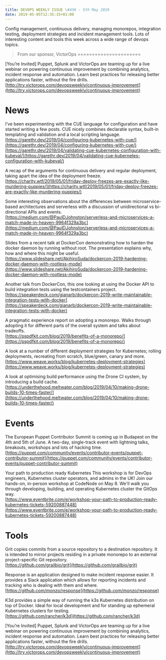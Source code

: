 ```yaml
---
title: DEVOPS WEEKLY ISSUE \#436 - 5th May 2019 
date: 2019-05-05T12:35:15+01:00
---
```


Config management, continuous delivery, managing monorepos, integration testing, deployment strategies and incident management tools. Lots of interesting content and tools this week across a wide range of devops topics.


>From our sponsor, VictorOps
======================

[You’re Invited] Puppet, Splunk and VictorOps are teaming up for a live webinar on powering continuous improvement by combining analytics, incident response and automation. Learn best practices for releasing better applications faster, without the fire drills.
<br>[http://try.victorops.com/devopsweekly/continuous-improvement](http://try.victorops.com/devopsweekly/continuous-improvement)


News
====

I’ve been experimenting with the CUE language for configuration and have started writing a few posts. CUE nicely combines declaratie syntax, built-in templating and validation and a local scripting language.
<br>[https://garethr.dev/2019/04/configuring-kubernetes-with-cue/](https://garethr.dev/2019/04/configuring-kubernetes-with-cue/)
<br>[https://garethr.dev/2019/04/validating-cue-kubernetes-configuration-with-kubeval/](https://garethr.dev/2019/04/validating-cue-kubernetes-configuration-with-kubeval/)


A recap of the arguments for continuous delivery and regular deployment, taking apart the idea of the deployment freeze.
<br>[https://charity.wtf/2019/05/01/friday-deploy-freezes-are-exactly-like-murdering-puppies/](https://charity.wtf/2019/05/01/friday-deploy-freezes-are-exactly-like-murdering-puppies/)


Some interesting observations about the differences between microservice-based architectures and serverless with a discussion of unidirectional vs bi-directional APIs and events.
<br>[https://medium.com/@PaulDJohnston/serverless-and-microservices-a-match-made-in-heaven-9964f329a3bc](https://medium.com/@PaulDJohnston/serverless-and-microservices-a-match-made-in-heaven-9964f329a3bc)


Slides from a recent talk at DockerCon demonstrating how to harden the docker daemon by running without root. The presentation explains why, how and where this might be useful.
<br>[https://www.slideshare.net/AkihiroSuda/dockercon-2019-hardening-docker-daemon-with-rootless-mode](https://www.slideshare.net/AkihiroSuda/dockercon-2019-hardening-docker-daemon-with-rootless-mode)


Another talk from DockerCon, this one looking at using the Docker API to build integration tests using the testcontainers project.
<br>[https://speakerdeck.com/gianarb/dockercon-2019-write-maintainable-integration-tests-with-docker](https://speakerdeck.com/gianarb/dockercon-2019-write-maintainable-integration-tests-with-docker)


A pragmatic experience report on adopting a monorepo. Walks through adopting it for different parts of the overall system and talks about tradeoffs.
<br>[https://pspdfkit.com/blog/2019/benefits-of-a-monorepo/](https://pspdfkit.com/blog/2019/benefits-of-a-monorepo/)


A look at a number of different deployment strategies for Kubernetes; rolling deployments, recreating from scratch, blue/green, canary and more.
<br>[https://www.weave.works/blog/kubernetes-deployment-strategies](https://www.weave.works/blog/kubernetes-deployment-strategies)


A look at optimising build performance using the Drone CI system, by introducing a build cache.
<br>[https://underthehood.meltwater.com/blog/2019/04/10/making-drone-builds-10-times-faster/](https://underthehood.meltwater.com/blog/2019/04/10/making-drone-builds-10-times-faster/)


Events
======

The European Puppet Contributor Summit is coming up in Budapest on the 4th and 5th of June. A two-day, single-track event with lightning talks, breakouts, workshops and lots of hacking time.
<br>[https://puppet.com/community/events/contributor-events/puppet-contributor-summit](https://puppet.com/community/events/contributor-events/puppet-contributor-summit)


Your path to production ready Kubernetes
This workshop is for DevOps engineers, Kubernetes cluster operators, and admins in the UK! Join our hands-on, in-person workshop at CodeNode on May 8. We'll walk you through developing, building, and operating Kubernetes cluster the GitOps way.
<br>[https://www.eventbrite.com/e/workshop-your-path-to-production-ready-kubernetes-tickets-59200887448](https://www.eventbrite.com/e/workshop-your-path-to-production-ready-kubernetes-tickets-59200887448)


Tools
====

Grit copies commits from a source repository to a destination repository. It is intended to mirror projects residing in a private monorepo to an external project-specific Git repository.
<br>[https://github.com/grailbio/grit](https://github.com/grailbio/grit)


Response is an application designed to make incident response easier. It provides a Slack application which allows for reporting incidents and tracking who is dealing with them and where.
<br>[https://github.com/monzo/response](https://github.com/monzo/response)


K3d provides a simple way of running the k3s Kubernetes distribution on top of Docker. Ideal for local development and for standing up ephemeral Kubernetes clusters for testing.
<br>[https://github.com/rancher/k3d](https://github.com/rancher/k3d)



[You’re Invited] Puppet, Splunk and VictorOps are teaming up for a live webinar on powering continuous improvement by combining analytics, incident response and automation. Learn best practices for releasing better applications faster, without the fire drills.
<br>[http://try.victorops.com/devopsweekly/continuous-improvement](http://try.victorops.com/devopsweekly/continuous-improvement)



